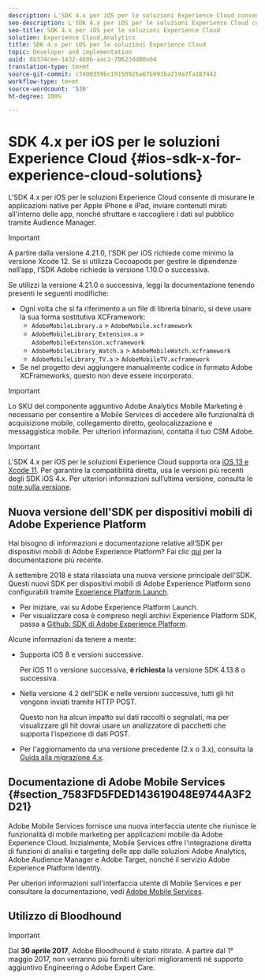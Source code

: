 ```yaml
---
description: L'SDK 4.x per iOS per le soluzioni Experience Cloud consente di misurare le applicazioni native per Apple iPhone e iPad, inviare contenuti mirati all'interno delle app, nonché sfruttare e raccogliere i dati sul pubblico tramite Audience Manager.
seo-description: L'SDK 4.x per iOS per le soluzioni Experience Cloud consente di misurare le applicazioni native per Apple iPhone e iPad, inviare contenuti mirati all'interno delle app, nonché sfruttare e raccogliere i dati sul pubblico tramite Audience Manager.
seo-title: SDK 4.x per iOS per le soluzioni Experience Cloud
solution: Experience Cloud,Analytics
title: SDK 4.x per iOS per le soluzioni Experience Cloud
topic: Developer and implementation
uuid: 8b374cee-1432-460b-aac2-70623dd80a04
translation-type: tm+mt
source-git-commit: c7400359bc19150926a67b991ba219a7fa187442
workflow-type: tm+mt
source-wordcount: '530'
ht-degree: 100%

---
```



# SDK 4.x per iOS per le soluzioni Experience Cloud {#ios-sdk-x-for-experience-cloud-solutions}

L&#39;SDK 4.x per iOS per le soluzioni Experience Cloud consente di misurare le applicazioni native per Apple iPhone e iPad, inviare contenuti mirati all&#39;interno delle app, nonché sfruttare e raccogliere i dati sul pubblico tramite Audience Manager.

>[!IMPORTANT]
>
>A partire dalla versione 4.21.0, l’SDK per iOS richiede come minimo la versione Xcode 12. Se si utilizza Cocoapods per gestire le dipendenze nell’app, l’SDK Adobe richiede la versione 1.10.0 o successiva.

Se utilizzi la versione 4.21.0 o successiva, leggi la documentazione tenendo presenti le seguenti modifiche:

* Ogni volta che si fa riferimento a un file di libreria binario, si deve usare la sua forma sostitutiva XCFramework:
   * `AdobeMobileLibrary.a` > `AdobeMobile.xcframework`
   * `AdobeMobileLibrary_Extension.a` >  `AdobeMobileExtension.xcframework`
   * `AdobeMobileLibrary_Watch.a` >  `AdobeMobileWatch.xcframework`
   * `AdobeMobileLibrary_TV.a` >  `AdobeMobileTV.xcframework`
* Se nel progetto devi aggiungere manualmente codice in formato Adobe XCFrameworks, questo non deve essere incorporato.

>[!IMPORTANT]
>
>Lo SKU del componente aggiuntivo Adobe Analytics Mobile Marketing è necessario per consentire a Mobile Services di accedere alle funzionalità di acquisizione mobile, collegamento diretto, geolocalizzazione e messaggistica mobile. Per ulteriori informazioni, contatta il tuo CSM Adobe.

>[!IMPORTANT]
>
>L&#39;SDK 4.x per iOS per le soluzioni Experience Cloud supporta ora [iOS 13 e Xcode 11](https://developer.apple.com/ios/). Per garantire la compatibilità diretta, usa le versioni più recenti degli SDK iOS 4.x. Per ulteriori informazioni sull’ultima versione, consulta le [note sulla versione](/help/ios/rel-notes.md).

## Nuova versione dell&#39;SDK per dispositivi mobili di Adobe Experience Platform

Hai bisogno di informazioni e documentazione relative all’SDK per dispositivi mobili di Adobe Experience Platform? Fai clic [qui](https://aep-sdks.gitbook.io/docs/) per la documentazione più recente.

A settembre 2018 è stata rilasciata una nuova versione principale dell&#39;SDK. Questi nuovi SDK per dispositivi mobili di Adobe Experience Platform sono configurabili tramite [Experience Platform Launch](https://www.adobe.com/it/experience-platform/launch.html).

* Per iniziare, vai su Adobe Experience Platform Launch.
* Per visualizzare cosa è compreso negli archivi Experience Platform SDK, passa a [Github: SDK di Adobe Experience Platform](https://github.com/Adobe-Marketing-Cloud/acp-sdks).

Alcune informazioni da tenere a mente:

* Supporta iOS 8 e versioni successive.

   Per iOS 11 o versione successiva, **è richiesta** la versione SDK 4.13.8 o successiva.

* Nella versione 4.2 dell&#39;SDK e nelle versioni successive, tutti gli hit vengono inviati tramite HTTP POST.

   Questo non ha alcun impatto sui dati raccolti o segnalati, ma per visualizzare gli hit dovrai usare un analizzatore di pacchetti che supporta l&#39;ispezione di dati POST.

* Per l&#39;aggiornamento da una versione precedente (2.x o 3.x), consulta la [Guida alla migrazione 4.x](/help/ios/getting-started/migration-v3.md).

## Documentazione di Adobe Mobile Services {#section_7583FD5FDED143619048E9744A3F2D21}

Adobe Mobile Services fornisce una nuova interfaccia utente che riunisce le funzionalità di mobile marketing per applicazioni mobile da Adobe Experience Cloud. Inizialmente, Mobile Services offre l&#39;integrazione diretta di funzioni di analisi e targeting delle app dalle soluzioni Adobe Analytics, Adobe Audience Manager e Adobe Target, nonché il servizio Adobe Experience Platform Identity.

Per ulteriori informazioni sull&#39;interfaccia utente di Mobile Services e per consultare la documentazione, vedi [Adobe Mobile Services](/help/using/home.md).

## Utilizzo di Bloodhound

>[!IMPORTANT]
>
>Dal **30 aprile 2017**, Adobe Bloodhound è stato ritirato. A partire dal 1° maggio 2017, non verranno più forniti ulteriori miglioramenti né supporto aggiuntivo Engineering o Adobe Expert Care.

